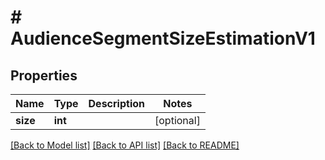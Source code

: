 # # AudienceSegmentSizeEstimationV1

## Properties

Name | Type | Description | Notes
------------ | ------------- | ------------- | -------------
**size** | **int** |  | [optional]

[[Back to Model list]](../../README.md#models) [[Back to API list]](../../README.md#endpoints) [[Back to README]](../../README.md)

